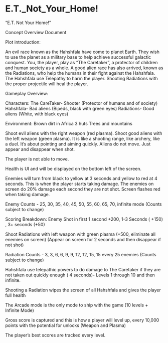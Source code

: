 # E.T._Not_Your_Home!
“E.T. Not Your Home!” 

Concept Overview Document

Plot introduction:

An evil race known as the Hahshfala have come to planet Earth. They wish to use the planet as a military base to help achieve successful galactic conquest. You, the player, play as “The Caretaker”, a protector of children and human society as a whole. A good alien race has also arrived, known as the Radiations, who help the humans in their fight against the Hahshfala. The Hahshfala use Telepathy to harm the player. Shooting Radiations with the proper projectile will heal the player.  
 
Gameplay Overview:

Characters:
The CareTaker- Shooter (Protector of humans and of society) 
Hahshfala- Bad aliens (Bipeds, black with green eyes)
Radiations- Good aliens (White, with black eyes)

Environment:
Brown dirt in Africa
3 huts 
Trees and mountains

Shoot evil aliens with the right weapon (red plasma). Shoot good aliens with the left weapon (green plasma). It is like a shooting range, like archery, like a duel. It’s about pointing and aiming quickly. Aliens do not move. Just appear and disappear when shot. 

The player is not able to move.

Health is UI and will be displayed on the bottom left of the screen.

Enemies will turn from black to yellow at 3 seconds and yellow to red at 4 seconds. This is when the player starts taking damage. The enemies on screen do 20% damage each second they are not shot. Screen flashes red when taking damage.  

Enemy Counts - 25, 30, 35, 40, 45, 50, 55, 60, 65, 70, infinite mode (Counts subject to change)

Scoring Breakdown: Enemy Shot in first 1 second +200, 1-3 Seconds ( +150) , 3+ seconds (+50)  

Shoot Radiations with left weapon with green plasma (+500, eliminate all enemies on screen) (Appear on screen for 2 seconds and then disappear if not shot) 

Radiation Counts - 3, 3, 6, 6, 9, 9, 12, 12, 15, 15 every 25 enemies (Counts subject to change) 

Hahshfala use telepathic powers to do damage to The Caretaker if they are not taken out quickly enough ( 4 seconds)- Levels 1 through 10 and then infinite.

Shooting a Radiation wipes the screen of all Hahshfala and gives the player full health 

The Arcade mode is the only mode to ship with the game (10 levels + Infinite Mode) 

Gross score is captured and this is how a player will level up, every 10,000 points with the potential for unlocks (Weapon and Plasma)
 
The player’s best scores are tracked every level.

